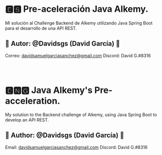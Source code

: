 # 🅴🆂 Pre-aceleración Java Alkemy.
Mi solución al Challenge Backend de Alkemy utilizando Java Spring Boot para el desarrollo de una API REST.

## 💬 Autor: @Davidsgs (David García) 💬
Correo: davidsamuelgarciasanchez@gmail.com
Discord: David G.#8316

<br />
<br />

# 🅴🅽🅶 Java Alkemy's Pre-acceleration.
My solution to the Backend challenge of Alkemy, using Java Spring Boot to develop an API REST.

## 💬 Author: @Davidsgs (David García) 💬
Email: davidsamuelgarciasanchez@gmail.com
Discord: David G.#8316
